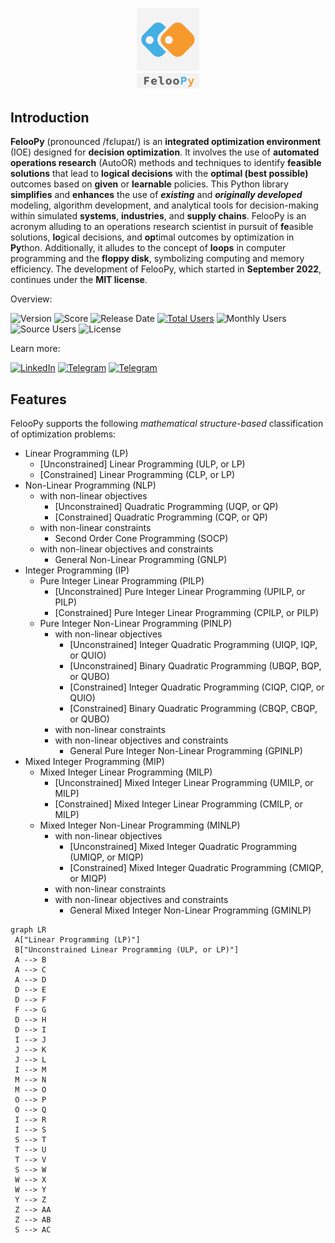 

<p align="center">
   <img src="miscellaneous/logo/logo1.png" width="20%">
</p>


## Introduction

**FelooPy** (pronounced /fɛlupaɪ/) is an **integrated optimization environment** (IOE) designed for **decision optimization**. It involves the use of **automated operations research** (AutoOR) methods and techniques to identify **feasible solutions** that lead to **logical decisions** with the **optimal (best possible)** outcomes based on **given** or **learnable** policies. This Python library **simplifies** and **enhances** the use of **_existing_** and **_originally developed_** modeling, algorithm development, and analytical tools for decision-making within simulated **systems**, **industries**, and **supply chains**. FelooPy is an acronym alluding to an operations research scientist in pursuit of **fe**asible solutions, **lo**gical decisions, and **op**timal outcomes by optimization in **Py**thon. Additionally, it alludes to the concept of **loops** in computer programming and the **floppy disk**, symbolizing computing and memory efficiency. The development of FelooPy, which started in **September 2022**, continues under the **MIT license**.

Overview:

![Version](https://img.shields.io/static/v1?label=version&message=0.2.7&color=darkgreen)
![Score](https://img.shields.io/github/stars/ktafakkori/feloopy?label=score&color=darkgreen)
![Release Date](https://img.shields.io/github/release-date/ktafakkori/feloopy?label=release%20date&color=darkgreen)
[![Total Users](https://static.pepy.tech/personalized-badge/feloopy?period=total&units=international_system&left_color=grey&right_color=blue&left_text=total%20users)](https://pepy.tech/project/feloopy?&left_text=totalusers)
![Monthly Users](https://img.shields.io/pypi/dm/feloopy?label=monthly%20users&color=blue)
![Source Users](https://img.shields.io/github/downloads/ktafakkori/feloopy/total?label=source%20users&color=blue)
![License](https://img.shields.io/static/v1?label=license&message=MIT&color=darkred) 


Learn more:

[![LinkedIn](https://img.shields.io/badge/LinkedIn%20Group%20-blue?&color=darkblue&label=join)](https://www.linkedin.com/groups/12881077/) [![Telegram](https://img.shields.io/badge/Telegram%20Group%20-blue?&color=darkblue&label=join)](https://t.me/feloop_group)
[![Telegram](https://img.shields.io/badge/Instagram%20Page%20-blue?&color=darkblue&label=follow)](https://instagram.com/feloop_page)

## Features

FelooPy supports the following _mathematical structure-based_ classification of optimization problems:

 - Linear Programming (LP)
   - [Unconstrained] Linear Programming (ULP, or LP)
   - [Constrained] Linear Programming (CLP, or LP)
 - Non-Linear Programming (NLP)
   - with non-linear objectives
      - [Unconstrained] Quadratic Programming (UQP, or QP)
      - [Constrained] Quadratic Programming (CQP, or QP)
   - with non-linear constraints
      - Second Order Cone Programming (SOCP)
   - with non-linear objectives and constraints
      - General Non-Linear Programming (GNLP)
- Integer Programming (IP)
   - Pure Integer Linear Programming (PILP)
      - [Unconstrained] Pure Integer Linear Programming (UPILP, or PILP)
      - [Constrained] Pure Integer Linear Programming (CPILP, or PILP)
   - Pure Integer Non-Linear Programming (PINLP)
      - with non-linear objectives
         - [Unconstrained] Integer Quadratic Programming (UIQP, IQP, or QUIO)
         - [Unconstrained] Binary Quadratic Programming (UBQP, BQP, or QUBO)
         - [Constrained] Integer Quadratic Programming (CIQP, CIQP, or QUIO)
         - [Constrained] Binary Quadratic Programming (CBQP, CBQP, or QUBO)
      - with non-linear constraints
      - with non-linear objectives and constraints
         - General Pure Integer Non-Linear Programming (GPINLP)
 - Mixed Integer Programming (MIP)
   - Mixed Integer Linear Programming (MILP)
      - [Unconstrained] Mixed Integer Linear Programming (UMILP, or MILP)
      - [Constrained] Mixed Integer Linear Programming (CMILP, or MILP)
   - Mixed Integer Non-Linear Programming (MINLP)
      - with non-linear objectives
         - [Unconstrained] Mixed Integer Quadratic Programming (UMIQP, or MIQP)
         - [Constrained] Mixed Integer Quadratic Programming (CMIQP, or MIQP)
      - with non-linear constraints
      - with non-linear objectives and constraints
         - General Mixed Integer Non-Linear Programming (GMINLP)

```mermaid
graph LR
 A["Linear Programming (LP)"]
 B["Unconstrained Linear Programming (ULP, or LP)"]
 A --> B
 A --> C
 A --> D
 D --> E
 D --> F
 F --> G
 D --> H
 D --> I
 I --> J
 J --> K
 J --> L
 I --> M
 M --> N
 M --> O
 O --> P
 O --> Q
 I --> R
 I --> S
 S --> T
 T --> U
 T --> V
 S --> W
 W --> X
 W --> Y
 Y --> Z
 Z --> AA
 Z --> AB
 S --> AC
```